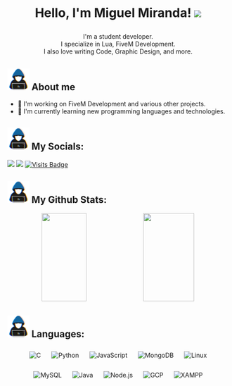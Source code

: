 <h1><p align="center">Hello, I'm Miguel Miranda! <a href="https://miguelmiranda.dev/"><img src="https://media.giphy.com/media/hvRJCLFzcasrR4ia7z/giphy.gif" width="35px"></h1></a></p>

<p align="center">I'm a student developer.<br/>I specialize in Lua, FiveM Development.<br> I also love writing Code, Graphic Design, and more.<br></p>

## <picture><img src = "https://github.com/0xAbdulKhalid/0xAbdulKhalid/raw/main/assets/mdImages/about_me.gif" width = 50px></picture> **About me**

- 🔭 I'm working on FiveM Development and various other projects.
- 💬 I'm currently learning new programming languages and technologies.

## <picture><img src = "https://github.com/0xAbdulKhalid/0xAbdulKhalid/raw/main/assets/mdImages/about_me.gif" width = 50px></picture> **My Socials:**

<p align = "center">
 
[<img src="https://img.shields.io/badge/twitter-%231DA1F2.svg?&style=for-the-badge&logo=twitter&logoColor=white" />](https://twitter.com/MigueeeelSm) 
[<img src = "https://img.shields.io/badge/instagram-%23E4405F.svg?&style=for-the-badge&logo=instagram&logoColor=white">](https://www.instagram.com/migueelmirandaa/)
[![Visits Badge](https://badges.pufler.dev/visits/MiguelMiranda/MiguelMiranda?style=for-the-badge)](https://discord.gg/invite/locksershop)

</p>

## <picture><img src = "https://github.com/0xAbdulKhalid/0xAbdulKhalid/raw/main/assets/mdImages/about_me.gif" width = 50px></picture> **My Github Stats:**


<p align="center">
  <img src="https://github-readme-stats.vercel.app/api?username=MiguelMiranda&theme=dark&show_icons=true&hide_border=true&count_private=false" style="display: inline-block; width: 45%; height: 200px;">
  <img src="https://github-readme-streak-stats.herokuapp.com/?user=MiguelMiranda&theme=dark&hide_border=true" style="display: inline-block; width: 48%; height: 200px;">
</p>

## <picture><img src = "https://github.com/0xAbdulKhalid/0xAbdulKhalid/raw/main/assets/mdImages/about_me.gif" width = 50px></picture> **Languages:**

<div style="text-align:center;">
  <img style="display:inline-block; margin: 10px;" src="https://profilinator.rishav.dev/skills-assets/c-original.svg" alt="C" height="25" />  
  <img style="display:inline-block; margin: 10px;" src="https://profilinator.rishav.dev/skills-assets/python-original.svg" alt="Python" height="25" />  
  <img style="display:inline-block; margin: 10px;" src="https://profilinator.rishav.dev/skills-assets/javascript-original.svg" alt="JavaScript" height="25" />  
  <img style="display:inline-block; margin: 10px;" src="https://profilinator.rishav.dev/skills-assets/mongodb-original-wordmark.svg" alt="MongoDB" height="25" />  
  <img style="display:inline-block; margin: 10px;" src="https://profilinator.rishav.dev/skills-assets/linux-original.svg" alt="Linux" height="25" />  
  <img style="display:inline-block; margin: 10px;" src="https://profilinator.rishav.dev/skills-assets/mysql-original-wordmark.svg" alt="MySQL" height="25" />  
  <img style="display:inline-block; margin: 10px;" src="https://profilinator.rishav.dev/skills-assets/java-original-wordmark.svg" alt="Java" height="25" />  
  <img style="display:inline-block; margin: 10px;" src="https://profilinator.rishav.dev/skills-assets/nodejs-original-wordmark.svg" alt="Node.js" height="25" />  
  <img style="display:inline-block; margin: 10px;" src="https://profilinator.rishav.dev/skills-assets/google_cloud-icon.svg" alt="GCP" height="25" />  
  <img style="display:inline-block; margin: 10px;" src="https://profilinator.rishav.dev/skills-assets/xampp.png" alt="XAMPP" height="25" />  
</div>


